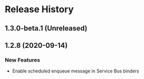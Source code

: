 # Release History

## 1.3.0-beta.1 (Unreleased)


## 1.2.8 (2020-09-14)
### New Features
 - Enable scheduled enqueue message in Service Bus binders
